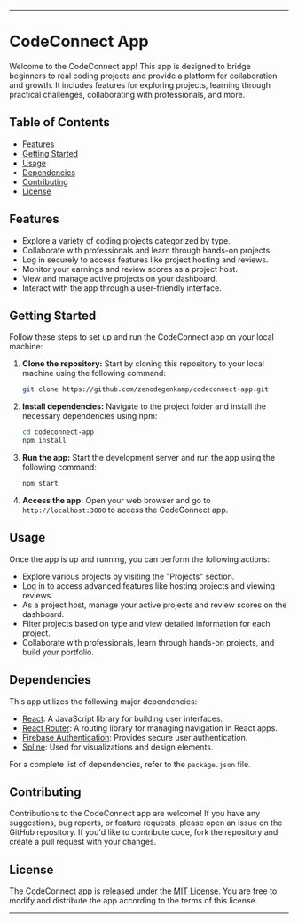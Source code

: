 
---

# CodeConnect App

Welcome to the CodeConnect app! This app is designed to bridge beginners to real coding projects and provide a platform for collaboration and growth. It includes features for exploring projects, learning through practical challenges, collaborating with professionals, and more.

## Table of Contents

- [Features](#features)
- [Getting Started](#getting-started)
- [Usage](#usage)
- [Dependencies](#dependencies)
- [Contributing](#contributing)
- [License](#license)

## Features

- Explore a variety of coding projects categorized by type.
- Collaborate with professionals and learn through hands-on projects.
- Log in securely to access features like project hosting and reviews.
- Monitor your earnings and review scores as a project host.
- View and manage active projects on your dashboard.
- Interact with the app through a user-friendly interface.

## Getting Started

Follow these steps to set up and run the CodeConnect app on your local machine:

1. **Clone the repository:** Start by cloning this repository to your local machine using the following command:

   ```sh
   git clone https://github.com/zenodegenkamp/codeconnect-app.git
   ```

2. **Install dependencies:** Navigate to the project folder and install the necessary dependencies using npm:

   ```sh
   cd codeconnect-app
   npm install
   ```

3. **Run the app:** Start the development server and run the app using the following command:

   ```sh
   npm start
   ```

4. **Access the app:** Open your web browser and go to `http://localhost:3000` to access the CodeConnect app.

## Usage

Once the app is up and running, you can perform the following actions:

- Explore various projects by visiting the "Projects" section.
- Log in to access advanced features like hosting projects and viewing reviews.
- As a project host, manage your active projects and review scores on the dashboard.
- Filter projects based on type and view detailed information for each project.
- Collaborate with professionals, learn through hands-on projects, and build your portfolio.

## Dependencies

This app utilizes the following major dependencies:

- [React](https://reactjs.org): A JavaScript library for building user interfaces.
- [React Router](https://reactrouter.com): A routing library for managing navigation in React apps.
- [Firebase Authentication](https://firebase.google.com/products/auth): Provides secure user authentication.
- [Spline](https://splinetool.com): Used for visualizations and design elements.

For a complete list of dependencies, refer to the `package.json` file.

## Contributing

Contributions to the CodeConnect app are welcome! If you have any suggestions, bug reports, or feature requests, please open an issue on the GitHub repository. If you'd like to contribute code, fork the repository and create a pull request with your changes.

## License

The CodeConnect app is released under the [MIT License](LICENSE). You are free to modify and distribute the app according to the terms of this license.

---

